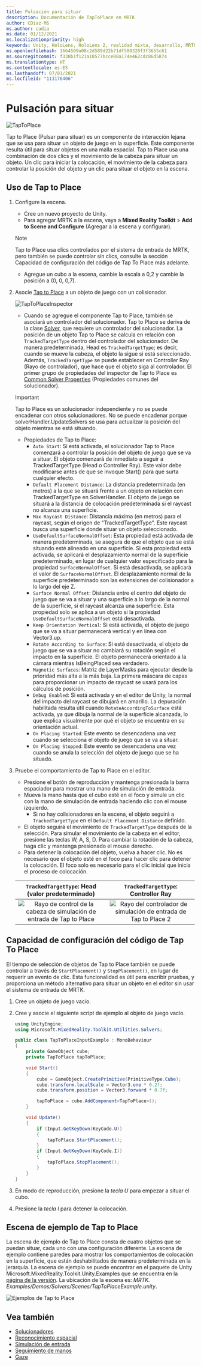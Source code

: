 ```yaml
---
title: Pulsación para situar
description: Documentación de TapToPlace en MRTK
author: CDiaz-MS
ms.author: cadia
ms.date: 01/12/2021
ms.localizationpriority: high
keywords: Unity, HoloLens, HoloLens 2, realidad mixta, desarrollo, MRTK, Tap to Place
ms.openlocfilehash: 1664509a08c2d589d22b71df580328f3f3655c61
ms.sourcegitcommit: f338b1f121a10577bcce08a174e462cdc86d5874
ms.translationtype: HT
ms.contentlocale: es-ES
ms.lasthandoff: 07/01/2021
ms.locfileid: "113176406"
---
```

# <a name="tap-to-place"></a>Pulsación para situar

![TapToPlace](../../images/solver/tap-to-place/TapToPlaceIntroGif.gif)

Tap to Place (Pulsar para situar) es un componente de interacción lejana que se usa para situar un objeto de juego en la superficie. Este componente resulta útil para situar objetos en una malla espacial. Tap to Place usa una combinación de dos clics y el movimiento de la cabeza para situar un objeto. Un clic para iniciar la colocación, el movimiento de la cabeza para controlar la posición del objeto y un clic para situar el objeto en la escena.

## <a name="using-tap-to-place"></a>Uso de Tap to Place

1. Configure la escena.
    - Cree un nuevo proyecto de Unity.
    - Para agregar MRTK a la escena, vaya a **Mixed Reality Toolkit** > **Add to Scene and Configure** (Agregar a la escena y configurar).
    > [!NOTE]
    > Tap to Place usa clics controlados por el sistema de entrada de MRTK, pero también se puede controlar sin clics, consulte la sección Capacidad de configuración del código de Tap To Place más adelante.
    - Agregue un cubo a la escena, cambie la escala a 0,2 y cambie la posición a (0, 0, 0,7).
1. Asocie [Tap to Place](xref:Microsoft.MixedReality.Toolkit.Utilities.Solvers.TapToPlace) a un objeto de juego con un colisionador.

    ![TapToPlaceInspector](../../images/solver/tap-to-place/TapToPlaceInspector2.png)

    - Cuando se agregue el componente Tap to Place, también se asociará un controlador del solucionador. Tap to Place se deriva de la clase [Solver](solver.md), que requiere un controlador del solucionador. La posición de un objeto Tap to Place se calcula en relación con `TrackedTargetType` dentro del controlador del solucionador. De manera predeterminada, Head es `TrackedTargetType`; es decir, cuando se mueve la cabeza, el objeto la sigue si está seleccionado.  Además, `TrackedTargetType` se puede establecer en Controller Ray (Rayo de controlador), que hace que el objeto siga al controlador. El primer grupo de propiedades del inspector de Tap to Place es [Common Solver Properties](solver.md#common-solver-properties) (Propiedades comunes del solucionador).  
    > [!IMPORTANT]
    > Tap to Place es un solucionador independiente y no se puede encadenar con otros solucionadores. No se puede encadenar porque solverHandler.UpdateSolvers se usa para actualizar la posición del objeto mientras se está situando.
    - Propiedades de Tap to Place:
        - `Auto Start`: Si está activada, el solucionador Tap to Place comenzará a controlar la posición del objeto de juego que se va a situar. El objeto comenzará de inmediato a seguir a TrackedTargetType (Head o Controller Ray). Este valor debe modificarse antes de que se invoque Start() para que surta cualquier efecto.
        - `Default Placement Distance`: La distancia predeterminada (en metros) a la que se situará frente a un objeto en relación con TrackedTargetType en SolverHandler. El objeto de juego se situará a la distancia de colocación predeterminada si el raycast no alcanza una superficie.
        - `Max Raycast Distance`: Distancia máxima (en metros) para el raycast, según el origen de "TrackedTargetType". Este raycast busca una superficie donde situar un objeto seleccionado.
        - `UseDefaultSurfaceNormalOffset`: Esta propiedad está activada de manera predeterminada, se asegura de que el objeto que se está situando esté alineado en una superficie. Si esta propiedad está activada, se aplicará el desplazamiento normal de la superficie predeterminado, en lugar de cualquier valor especificado para la propiedad `SurfaceNormalOffset`. Si está desactivada, se aplicará el valor de `SurfaceNormalOffset`. El desplazamiento normal de la superficie predeterminado son las extensiones del colisionador a lo largo del eje Z.
        - `Surface Normal Offset`: Distancia entre el centro del objeto de juego que se va a situar y una superficie a lo largo de la normal de la superficie, si el raycast alcanza una superficie. Esta propiedad solo se aplica a un objeto si la propiedad `UseDefaultSurfaceNormalOffset` está desactivada.
        - `Keep Orientation Vertical`: Si está activada, el objeto de juego que se va a situar permanecerá vertical y en línea con Vector3.up.
        - `Rotate According to Surface`: Si está desactivada, el objeto de juego que se va a situar no cambiará su rotación según el impacto en la superficie.  El objeto permanecerá orientado a la cámara mientras IsBeingPlaced sea verdadero.
        - `Magnetic Surfaces`: Matriz de LayerMasks para ejecutar desde la prioridad más alta a la más baja. La primera máscara de capas para proporcionar un impacto de raycast se usará para los cálculos de posición.
        - `Debug Enabled`: Si está activada y en el editor de Unity, la normal del impacto del raycast se dibujará en amarillo. La depuración habilitada resulta útil cuando `RotateAccordingToSurface` está activada, ya que dibuja la normal de la superficie alcanzada, lo que explica visualmente por qué el objeto se encuentra en su orientación actual.
        - `On Placing Started`: Este evento se desencadena una vez cuando se selecciona el objeto de juego que se va a situar.
        - `On Placing Stopped`: Este evento se desencadena una vez cuando se anula la selección del objeto de juego que se ha situado.

1. Pruebe el comportamiento de Tap to Place en el editor.
    - Presione el botón de reproducción y mantenga presionada la barra espaciador para mostrar una mano de simulación de entrada.
    - Mueva la mano hasta que el cubo esté en el foco y simule un clic con la mano de simulación de entrada haciendo clic con el mouse izquierdo.
        - Si no hay colisionadores en la escena, el objeto seguirá a `TrackedTargetType` en el `Default Placement Distance` definido.
    - El objeto seguirá el movimiento de `TrackedTargetType` después de la selección. Para simular el movimiento de la cabeza en el editor, presione las teclas W, A, S, D. Para cambiar la rotación de la cabeza, haga clic y mantenga presionado el mouse derecho.
    - Para detener la colocación del objeto, vuelva a hacer clic.  No es necesario que el objeto esté en el foco para hacer clic para detener la colocación. El foco solo es necesario para el clic inicial que inicia el proceso de colocación.

    `TrackedTargetType`: Head (valor predeterminado) |  `TrackedTargetType`: Controller Ray
    :-------------------------:|:-------------------------:
    ![Rayo de control de la cabeza de simulación de entrada de Tap to Place](../../images/solver/tap-to-place/TapToPlaceInputSimulationHead.gif)  |  ![Rayo del controlador de simulación de entrada de Tap to Place 2](../../images/solver/tap-to-place/TapToPlaceInputSimulationControllerRay.gif)

## <a name="tap-to-place-code-configurability"></a>Capacidad de configuración del código de Tap To Place

El tiempo de selección de objetos de Tap to Place también se puede controlar a través de `StartPlacement()` y `StopPlacement()`, en lugar de requerir un evento de clic. Esta funcionalidad es útil para escribir pruebas, y proporciona un método alternativo para situar un objeto en el editor sin usar el sistema de entrada de MRTK.

1. Cree un objeto de juego vacío.
1. Cree y asocie el siguiente script de ejemplo al objeto de juego vacío.

    ```c#
    using UnityEngine;
    using Microsoft.MixedReality.Toolkit.Utilities.Solvers;

    public class TapToPlaceInputExample : MonoBehaviour
    {
        private GameObject cube;
        private TapToPlace tapToPlace;

        void Start()
        {
            cube = GameObject.CreatePrimitive(PrimitiveType.Cube);
            cube.transform.localScale = Vector3.one * 0.2f;
            cube.transform.position = Vector3.forward * 0.7f;

            tapToPlace = cube.AddComponent<TapToPlace>();
        }

        void Update()
        {
            if (Input.GetKeyDown(KeyCode.U))
            {
                tapToPlace.StartPlacement();
            }
            if (Input.GetKeyDown(KeyCode.I))
            {
                tapToPlace.StopPlacement();
            }
        }
    }
    ```

1. En modo de reproducción, presione la *tecla U* para empezar a situar el cubo.
1. Presione la *tecla I* para detener la colocación.

## <a name="tap-to-place-example-scene"></a>Escena de ejemplo de Tap to Place

La escena de ejemplo de Tap to Place consta de cuatro objetos que se puedan situar, cada uno con una configuración diferente. La escena de ejemplo contiene paredes para mostrar los comportamientos de colocación en la superficie, que están deshabilitados de manera predeterminada en la jerarquía. La escena de ejemplo se puede encontrar en el paquete de Unity Microsoft.MixedReality.Toolkit.Unity.Examples que se encuentra en la [página de la versión](https://github.com/Microsoft/MixedRealityToolkit-Unity/releases). La ubicación de la escena es: *MRTK. Examples/Demos/Solvers/Scenes/TapToPlaceExample.unity*.

![Ejemplos de Tap to Place](../../images/solver/tap-to-place/TapToPlaceExampleScene.gif)

## <a name="see-also"></a>Vea también

- [Solucionadores](solver.md)
- [Reconocimiento espacial](../../spatial-awareness/spatial-awareness-getting-started.md)
- [Simulación de entrada](../../input-simulation/input-simulation-service.md)
- [Seguimiento de manos](../../input/hand-tracking.md)
- [Gaze](../../input/gaze.md)
